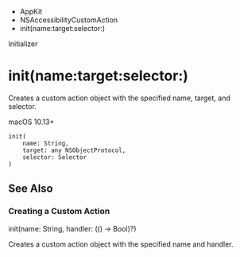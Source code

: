 

- AppKit
- NSAccessibilityCustomAction
-  init(name:target:selector:) 

Initializer

# init(name:target:selector:)

Creates a custom action object with the specified name, target, and selector.

macOS 10.13+

``` source
init(
    name: String,
    target: any NSObjectProtocol,
    selector: Selector
)
```

## See Also

### Creating a Custom Action

init(name: String, handler: (() -> Bool)?)

Creates a custom action object with the specified name and handler.

